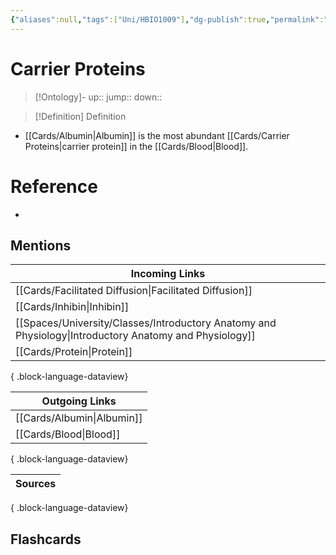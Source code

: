 ```yaml
---
{"aliases":null,"tags":["Uni/HBIO1009"],"dg-publish":true,"permalink":"/cards/carrier-proteins/","dgPassFrontmatter":true}
---
```


# Carrier Proteins

> [!Ontology]-
> up:: 
> jump::
> down:: 

> [!Definition] Definition

- [[Cards/Albumin\|Albumin]] is the most abundant [[Cards/Carrier Proteins\|carrier protein]] in the [[Cards/Blood\|Blood]].

# Reference

- 

## Mentions

| Incoming Links                                                                                            |
| --------------------------------------------------------------------------------------------------------- |
| [[Cards/Facilitated Diffusion\|Facilitated Diffusion]]                                                 |
| [[Cards/Inhibin\|Inhibin]]                                                                             |
| [[Spaces/University/Classes/Introductory Anatomy and Physiology\|Introductory Anatomy and Physiology]] |
| [[Cards/Protein\|Protein]]                                                                             |

{ .block-language-dataview}

| Outgoing Links                |
| ----------------------------- |
| [[Cards/Albumin\|Albumin]] |
| [[Cards/Blood\|Blood]]     |

{ .block-language-dataview}

| Sources |
| ------- |

{ .block-language-dataview}

## Flashcards